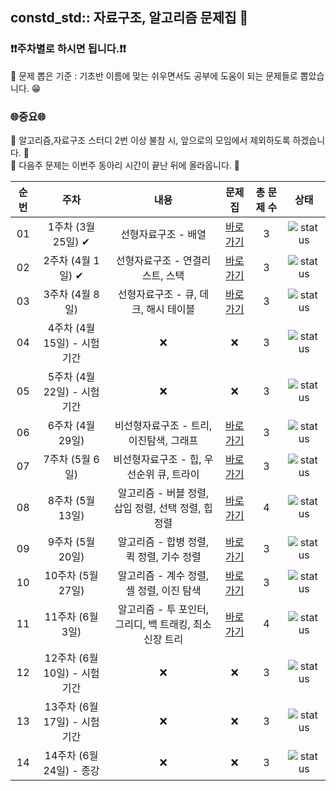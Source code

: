 ## constd_std:: 자료구조, 알고리즘 문제집 👾

### **❗️❗️주차별로 하시면 됩니다.❗️❗️**
📢 문제 뽑은 기준 : 기초반 이름에 맞는 쉬우면서도 공부에 도움이 되는 문제들로 뽑았습니다. 😁

### 🌐중요🌐

📢 알고리즘,자료구조 스터디 2번 이상 불참 시, 앞으로의 모임에서 제외하도록 하겠습니다. 🚫<br>
📢 다음주 문제는 이번주 동아리 시간이 끝난 뒤에 올라옵니다. 🌸


| 순번 | 주차                          | 내용                | 문제집    | 총 문제 수 |  상태             |
| :--: | :--------------------------: | :-----------------: | :------:  | :------: |:---------------:|
| 01 | 1주차 (3월 25일) ✔ | 선형자료구조 - 배열  | [바로가기](./Week/1st_week) | 3 | ![status](https://img.shields.io/badge/Finish%20-00900) |
| 02 | 2주차 (4월 1일)  ✔ | 선형자료구조 - 연결리스트, 스택  | [바로가기](./Week/2nd_week) | 3 | ![status](https://img.shields.io/badge/Finish%20-00900) |
| 03 | 3주차 (4월 8일)   | 선형자료구조 - 큐, 데크, 해시 테이블 | [바로가기](./Week/3rd_week) | 3 | ![status](https://img.shields.io/badge/Finish%20-00900) |
| 04 | 4주차 (4월 15일) - 시험기간 | ❌ | ❌ | 3 | ![status](https://img.shields.io/badge/Not%20started-112051) | 
| 05 | 5주차 (4월 22일) - 시험기간 | ❌ | ❌ | 3 | ![status](https://img.shields.io/badge/Not%20started-112051) |
| 06 | 6주차 (4월 29일)  | 비선형자료구조 - 트리, 이진탐색, 그래프  | [바로가기](./Week/6th_week) | 3 | ![status](https://img.shields.io/badge/Not%20started-112051) |
| 07 | 7주차 (5월 6일)  | 비선형자료구조 - 힙, 우선순위 큐, 트라이  | [바로가기](./Week/7th_week) | 3 | ![status](https://img.shields.io/badge/Not%20started-112051) |
| 08 | 8주차 (5월 13일)  | 알고리즘 - 버블 정렬, 삽입 정렬, 선택 정렬, 힙정렬  | [바로가기](./Week/8th_week) | 4 | ![status](https://img.shields.io/badge/Not%20started-112051) |
| 09 | 9주차 (5월 20일)  | 알고리즘 - 합병 정렬, 퀵 정렬, 기수 정렬  | [바로가기](./Week/9th_week) | 3 | ![status](https://img.shields.io/badge/Not%20started-112051) |
| 10 | 10주차 (5월 27일)  | 알고리즘 - 계수 정렬, 셸 정렬, 이진 탐색  | [바로가기](./Week/10th_week) | 3 | ![status](https://img.shields.io/badge/Not%20started-112051) |
| 11 | 11주차 (6월 3일)   | 알고리즘 - 투 포인터, 그리디, 백 트래킹, 최소 신장 트리  | [바로가기](./Week/11th_week) | 4 | ![status](https://img.shields.io/badge/Not%20started-112051) |
| 12 | 12주차 (6월 10일) - 시험기간 | ❌ | ❌ | 3 | ![status](https://img.shields.io/badge/Not%20started-112051) | 
| 13 | 13주차 (6월 17일) - 시험기간 | ❌ | ❌ | 3 | ![status](https://img.shields.io/badge/Not%20started-112051) |
| 14 | 14주차 (6월 24일) - 종강 | ❌ | ❌ | 3 | ![status](https://img.shields.io/badge/Not%20started-112051) |
